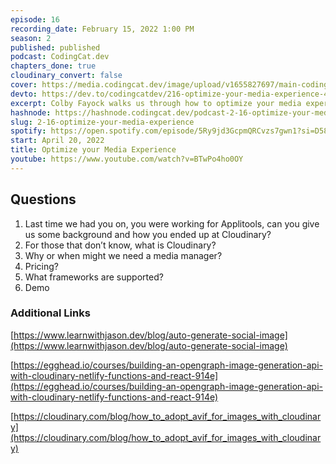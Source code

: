```yaml
---
episode: 16
recording_date: February 15, 2022 1:00 PM
season: 2
published: published
podcast: CodingCat.dev
chapters_done: true
cloudinary_convert: false
cover: https://media.codingcat.dev/image/upload/v1655827697/main-codingcatdev-photo/Optimizing_your_Media_Experience.jpg
devto: https://dev.to/codingcatdev/216-optimize-your-media-experience-41ib
excerpt: Colby Fayock walks us through how to optimize your media experience with Cloudinary.
hashnode: https://hashnode.codingcat.dev/podcast-2-16-optimize-your-media-experience
slug: 2-16-optimize-your-media-experience
spotify: https://open.spotify.com/episode/5Ry9jd3GcpmQRCvzs7gwn1?si=D58PpolzQfexoPlIyCD9fA
start: April 20, 2022
title: Optimize your Media Experience
youtube: https://www.youtube.com/watch?v=BTwPo4ho0OY
---
```


## Questions

1. Last time we had you on, you were working for Applitools, can you give us some background and how you ended up at Cloudinary?
2. For those that don’t know, what is Cloudinary?
3. Why or when might we need a media manager?
4. Pricing?
5. What frameworks are supported?
6. Demo

### Additional Links

[https://www.learnwithjason.dev/blog/auto-generate-social-image](https://www.learnwithjason.dev/blog/auto-generate-social-image)

[https://egghead.io/courses/building-an-opengraph-image-generation-api-with-cloudinary-netlify-functions-and-react-914e](https://egghead.io/courses/building-an-opengraph-image-generation-api-with-cloudinary-netlify-functions-and-react-914e)

[https://cloudinary.com/blog/how_to_adopt_avif_for_images_with_cloudinary](https://cloudinary.com/blog/how_to_adopt_avif_for_images_with_cloudinary)
